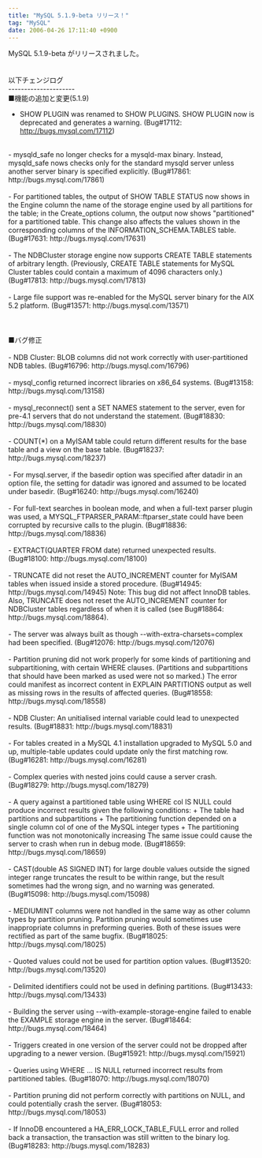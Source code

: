 ```yaml
---
title: "MySQL 5.1.9-beta リリース！"
tag: "MySQL"
date: 2006-04-26 17:11:40 +0900
---
```


MySQL 5.1.9-beta がリリースされました。<br>
<br>
<br>
以下チェンジログ<br>
---------------------<br>
■機能の追加と変更(5.1.9)<br>
- SHOW PLUGIN was renamed to SHOW PLUGINS. SHOW PLUGIN now is deprecated and generates a warning. (Bug#17112: http://bugs.mysql.com/17112)<br>
<br>
- mysqld_safe no longer checks for a mysqld-max binary. Instead, mysqld_safe nows checks only for the standard mysqld server unless another server binary is specified explicitly. (Bug#17861: http://bugs.mysql.com/17861)<br>
<br>
- For partitioned tables, the output of SHOW TABLE STATUS now shows in the Engine column the name of the storage engine used by all partitions for the table; in the Create_options column, the output now shows "partitioned" for a partitioned table. This change also affects the values shown in the corresponding columns of the INFORMATION_SCHEMA.TABLES table. (Bug#17631: http://bugs.mysql.com/17631)<br>
<br>
- The NDBCluster storage engine now supports CREATE TABLE statements of arbitrary length. (Previously, CREATE TABLE statements for MySQL Cluster tables could contain a maximum of 4096 characters only.) (Bug#17813: http://bugs.mysql.com/17813)<br>
<br>
- Large file support was re-enabled for the MySQL server binary for the AIX 5.2 platform. (Bug#13571: http://bugs.mysql.com/13571)<br>
<br>
<br>
<br>
■バグ修正<br>
<br>
- NDB Cluster: BLOB columns did not work correctly with user-partitioned NDB tables. (Bug#16796: http://bugs.mysql.com/16796)<br>
<br>
- mysql_config returned incorrect libraries on x86_64 systems. (Bug#13158: http://bugs.mysql.com/13158)<br>
<br>
- mysql_reconnect() sent a SET NAMES statement to the server, even for pre-4.1 servers that do not understand the statement. (Bug#18830: http://bugs.mysql.com/18830)<br>
<br>
- COUNT(*) on a MyISAM table could return different results for the base table and a view on the base table. (Bug#18237: http://bugs.mysql.com/18237)<br>
<br>
- For mysql.server, if the basedir option was specified after datadir in an option file, the setting for datadir was ignored and assumed to be located under basedir. (Bug#16240: http://bugs.mysql.com/16240)<br>
<br>
- For full-text searches in boolean mode, and when a full-text parser plugin was used, a MYSQL_FTPARSER_PARAM::ftparser_state could have been corrupted by recursive calls to the plugin. (Bug#18836: http://bugs.mysql.com/18836)<br>
<br>
- EXTRACT(QUARTER FROM date) returned unexpected results. (Bug#18100: http://bugs.mysql.com/18100)<br>
<br>
- TRUNCATE did not reset the AUTO_INCREMENT counter for MyISAM tables when issued inside a stored procedure. (Bug#14945: http://bugs.mysql.com/14945) Note: This bug did not affect InnoDB tables. Also, TRUNCATE does not reset the AUTO_INCREMENT counter for NDBCluster tables regardless of when it is called (see Bug#18864: http://bugs.mysql.com/18864).<br>
<br>
- The server was always built as though --with-extra-charsets=complex had been specified. (Bug#12076: http://bugs.mysql.com/12076)<br>
<br>
- Partition pruning did not work properly for some kinds of partitioning and subpartitioning, with certain WHERE clauses. (Partitions and subpartitions that should have been marked as used were not so marked.) The error could manifest as incorrect content in EXPLAIN PARTITIONS output as well as missing rows in the results of affected queries. (Bug#18558: http://bugs.mysql.com/18558)<br>
<br>
- NDB Cluster: An unitialised internal variable could lead to unexpected results. (Bug#18831: http://bugs.mysql.com/18831)<br>
<br>
- For tables created in a MySQL 4.1 installation upgraded to MySQL 5.0 and up, multiple-table updates could update only the first matching row. (Bug#16281: http://bugs.mysql.com/16281)<br>
<br>
- Complex queries with nested joins could cause a server crash. (Bug#18279: http://bugs.mysql.com/18279)<br>
<br>
- A query against a partitioned table using WHERE col IS NULL could produce incorrect results given the following conditions:    + The table had partitions and subpartitions    + The partitioning function depended on a single column col      of one of the MySQL integer types    + The partitioning function was not monotonically      increasing The same issue could cause the server to crash when run in debug mode. (Bug#18659: http://bugs.mysql.com/18659)<br>
<br>
- CAST(double AS SIGNED INT) for large double values outside the signed integer range truncates the result to be within range, but the result sometimes had the wrong sign, and no warning was generated. (Bug#15098: http://bugs.mysql.com/15098)<br>
<br>
- MEDIUMINT columns were not handled in the same way as other column types by partition pruning. Partition pruning would sometimes use inappropriate columns in preforming queries. Both of these issues were rectified as part of the same bugfix. (Bug#18025: http://bugs.mysql.com/18025)<br>
<br>
- Quoted values could not be used for partition option values. (Bug#13520: http://bugs.mysql.com/13520)<br>
<br>
- Delimited identifiers could not be used in defining partitions. (Bug#13433: http://bugs.mysql.com/13433)<br>
<br>
- Building the server using --with-example-storage-engine failed to enable the EXAMPLE storage engine in the server. (Bug#18464: http://bugs.mysql.com/18464)<br>
<br>
- Triggers created in one version of the server could not be dropped after upgrading to a newer version. (Bug#15921: http://bugs.mysql.com/15921)<br>
<br>
- Queries using WHERE ... IS NULL returned incorrect results from partitioned tables. (Bug#18070: http://bugs.mysql.com/18070)<br>
<br>
- Partition pruning did not perform correctly with partitions on NULL, and could potentially crash the server. (Bug#18053: http://bugs.mysql.com/18053)<br>
<br>
- If InnoDB encountered a HA_ERR_LOCK_TABLE_FULL error and rolled back a transaction, the transaction was still written to the binary log. (Bug#18283: http://bugs.mysql.com/18283)<br>
<br>
<br>
